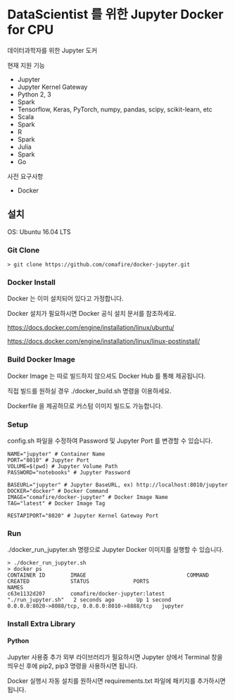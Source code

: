 # DataScientist 를 위한 Jupyter Docker  for CPU
데이터과학자를 위한 Jupyter 도커

현재 지원 기능 
* Jupyter
* Jupyter Kernel Gateway
* Python 2, 3
 * Spark
 * Tensorflow, Keras, PyTorch, numpy, pandas, scipy, scikit-learn, etc
* Scala
 * Spark
* R
 * Spark
* Julia
 * Spark
* Go

사전 요구사항
* Docker

## 설치

OS: Ubuntu 16.04 LTS

### Git Clone

```
> git clone https://github.com/comafire/docker-jupyter.git
```

### Docker Install

Docker 는 이미 설치되어 있다고 가정합니다.

Docker 설치가 필요하시면 Docker 공식 설치 문서를 참조하세요.

https://docs.docker.com/engine/installation/linux/ubuntu/

https://docs.docker.com/engine/installation/linux/linux-postinstall/

### Build Docker Image

Docker Image 는 따로 빌드하지 않으셔도 Docker Hub 를 통해 제공됩니다.

직접 빌드를 원하실 경우 ./docker_build.sh 명령을 이용하세요.

Dockerfile 을 제공하므로 커스텀 이미지 빌드도 가능합니다.

### Setup

config.sh 파일을 수정하여 Password 및 Jupyter Port 를 변경할 수 있습니다.

```
NAME="jupyter" # Container Name
PORT="8010" # Jupyter Port
VOLUME=$(pwd) # Jupyter Volume Path
PASSWORD="notebooks" # Jupyter Password

BASEURL="jupyter" # Jupyter BaseURL, ex) http://localhost:8010/jupyter
DOCKER="docker" # Docker Command
IMAGE="comafire/docker-jupyter" # Docker Image Name
TAG="latest" # Docker Image Tag

RESTAPIPORT="8020" # Jupyter Kernel Gateway Port
```

### Run

./docker_run_jupyter.sh 명령으로 Jupyter Docker 이미지를 실행할 수 있습니다.

```
> ./docker_run_jupyter.sh 
> docker ps
CONTAINER ID        IMAGE                                COMMAND              CREATED             STATUS              PORTS                                            NAMES
c63e1132d207        comafire/docker-jupyter:latest       "./run_jupyter.sh"   2 seconds ago       Up 1 second         0.0.0.0:8020->8088/tcp, 0.0.0.0:8010->8888/tcp   jupyter
```

### Install Extra Library

#### Python

Jupyter 사용중 추가 외부 라이브러리가 필요하시면 Jupyter 상에서 Terminal 창을 띄우신 후에 pip2, pip3 명령을 사용하시면 됩니다.

Docker 실행시 자동 설치를 원하시면 requirements.txt 파일에 패키지를 추가하시면 됩니다.

